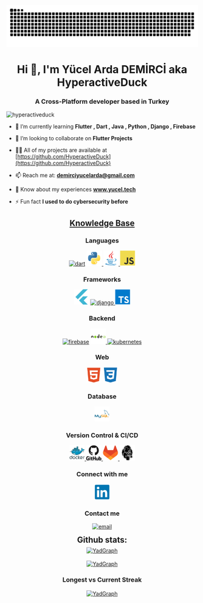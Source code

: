 <div align="center">
    <a href="https://1999azzar.github.io/1999AZZAR/">
        <img src="https://github.com/1999AZZAR/1999AZZAR/blob/main/resources/img/grid-snake.svg" alt="snake" /></a>
</div>
<h1 align="center">Hi 👋, I'm Yücel Arda DEMİRCİ aka HyperactiveDuck</h1>
<h3 align="center">A Cross-Platform developer based in Turkey</h3>
<p align="left"> <img
        src="https://komarev.com/ghpvc/?username=hyperactiveduck&label=Profile%20views&color=0e75b6&style=flat"
        alt="hyperactiveduck" /> </p>


- 🌱 I’m currently learning **Flutter , Dart , Java , Python , Django , Firebase**

- 👯 I’m looking to collaborate on **Flutter Projects**

- 👨‍💻 All of my projects are available at [https://github.com/HyperactiveDuck](https://github.com/HyperactiveDuck)

- 📫 Reach me at: **demirciyucelarda@gmail.com**

- 📄 Know about my experiences **www.yucel.tech**

- ⚡ Fun fact **I used to do cybersecurity before**


<h2 align="center"><u><b>Knowledge Base</b></u></h2>
<h3 align="center">Languages</h3>
<p align="center">
    <a href="https://dart.dev" target="_blank" rel="noreferrer"> <img
            src="https://www.vectorlogo.zone/logos/dartlang/dartlang-icon.svg" alt="dart" width="40" height="40" /></a>
    <a href="https://www.python.org" target="_blank" rel="noreferrer"> <img
            src="https://raw.githubusercontent.com/devicons/devicon/master/icons/python/python-original.svg"
            alt="python" width="40" height="40" /> </a>
    <a href="https://www.java.com" target="_blank" rel="noreferrer"> <img
            src="https://raw.githubusercontent.com/devicons/devicon/master/icons/java/java-original.svg" alt="java"
            width="40" height="40" /> </a>
    <a href="https://developer.mozilla.org/en-US/docs/Web/JavaScript" target="_blank" rel="noreferrer"> <img
            src="https://raw.githubusercontent.com/devicons/devicon/master/icons/javascript/javascript-original.svg"
            alt="javascript" width="40" height="40" /> </a>
</p>
<h3 align="center">Frameworks</h3>
<p align="center">
    <a href="https://flutter.dev" target="_blank" rel="noreferrer"> <img
            src="https://raw.githubusercontent.com/devicons/devicon/1119b9f84c0290e0f0b38982099a2bd027a48bf1/icons/flutter/flutter-plain.svg"
            alt="flutter" width="40" height="40" /></a>
    <a href="https://www.djangoproject.com/" target="_blank" rel="noreferrer"> <img
            src="https://cdn.worldvectorlogo.com/logos/django.svg" alt="django" width="40" height="40" /> </a>
    <a href="https://www.typescriptlang.org/" target="_blank" rel="noreferrer"> <img
            src="https://raw.githubusercontent.com/devicons/devicon/1119b9f84c0290e0f0b38982099a2bd027a48bf1/icons/typescript/typescript-original.svg" alt="TS" width="40" height="40" /> </a>
</p>
<h3 align="center">Backend</h3>
<p align="center">
    <a href="https://firebase.google.com/" target="_blank" rel="noreferrer"> <img
            src="https://www.vectorlogo.zone/logos/firebase/firebase-icon.svg" alt="firebase" width="40"
            height="40" /></a>
    <a href="https://nodejs.org" target="_blank" rel="noreferrer"> <img
            src="https://raw.githubusercontent.com/devicons/devicon/master/icons/nodejs/nodejs-original-wordmark.svg"
            alt="nodejs" width="40" height="40" /> </a>
    <a href="https://kubernetes.io" target="_blank" rel="noreferrer"> <img
            src="https://www.vectorlogo.zone/logos/kubernetes/kubernetes-icon.svg" alt="kubernetes" width="40"
            height="40" /> </a>
</p>
<h3 align="center">Web</h3>
<p align="center">
    <a href="https://www.w3schools.com/html/" target="_blank" rel="noreferrer"> <img
            src="https://raw.githubusercontent.com/devicons/devicon/1119b9f84c0290e0f0b38982099a2bd027a48bf1/icons/html5/html5-plain.svg"
            alt="html" width="40" height="40" /></a>
    <a href="https://www.w3schools.com/css/" target="_blank" rel="noreferrer"> <img
            src="https://raw.githubusercontent.com/devicons/devicon/1119b9f84c0290e0f0b38982099a2bd027a48bf1/icons/css3/css3-plain.svg"
            alt="css" width="40" height="40" /> </a>
</p>
<h3 align="center">Database</h3>
<p align="center">
    <a href="https://www.mysql.com/" target="_blank" rel="noreferrer"> <img
            src="https://raw.githubusercontent.com/devicons/devicon/master/icons/mysql/mysql-original-wordmark.svg"
            alt="mysql" width="40" height="40" /> </a>
</p>
<h3 align="center">Version Control & CI/CD</h3>
<p align="center">
    <a href="https://www.docker.com/" target="_blank" rel="noreferrer"> <img
            src="https://raw.githubusercontent.com/devicons/devicon/master/icons/docker/docker-original-wordmark.svg"
            alt="docker" width="40" height="40" /> </a>
    <a href="https://github.com/HyperactiveDuck" target="_blank" rel="noreferrer"> <img
            src="https://raw.githubusercontent.com/devicons/devicon/1119b9f84c0290e0f0b38982099a2bd027a48bf1/icons/github/github-original-wordmark.svg"
            alt="github" width="40" height="40" /> </a>
    <a href="https://gitlab.com/HyperactiveDuck" target="_blank">
        <img src="https://raw.githubusercontent.com/devicons/devicon/1119b9f84c0290e0f0b38982099a2bd027a48bf1/icons/gitlab/gitlab-original.svg"
            alt="git" width="40" height="40" />
    </a>
    <a href="https://www.jenkins.io" target="_blank">
        <img src="https://raw.githubusercontent.com/devicons/devicon/1119b9f84c0290e0f0b38982099a2bd027a48bf1/icons/jenkins/jenkins-plain.svg"
            alt="jenkins" width="40" height="40" />
    </a>
</p>
<h3 align="center">Connect with me</h3>
<div style="margin-top:10px" align="center">
    <div>
        <a href="https://www.linkedin.com/in/yadhere/" target="_blank">
            <img src="https://raw.githubusercontent.com/devicons/devicon/1119b9f84c0290e0f0b38982099a2bd027a48bf1/icons/linkedin/linkedin-original.svg"
                alt="linkedin" width="40" height="40" />
        </a>
    </div>

</div>
<h3 align="center">Contact me</h3>
<p align="center">
    <a href="mailto:demirciyucelarda@gmail.com" target="_blank">
        <img src="https://upload.wikimedia.org/wikipedia/commons/thumb/7/7e/Gmail_icon_%282020%29.svg/512px-Gmail_icon_%282020%29.svg.png?20221017173631"
            alt="email" width="40" height="30" />
    </a>
</p>
<div align="center">
    <h2 align="center" style="margin: 5px 10px;">Github stats:</h2>

   <a href="https://github.com/HyperactiveDuck">
        <img align="center"
            src="https://github-profile-summary-cards.vercel.app/api/cards/profile-details?username=HyperactiveDuck&theme=gruvbox&hide_border=true)](https://github.com/HyperactiveDuck"
            alt="YadGraph" />
    </a>
    <br><br>
    <a href="https://github.com/HyperactiveDuck">
        <img align="center"
            src="https://github-readme-stats.vercel.app/api?username=HyperactiveDuck&count_private=true&show_icons=true&theme=gruvbox&hide_border=true&custom_title=My%20%20Github%20Stats"
            alt="YadGraph" />
    </a>
    <h3>Longest vs Current Streak </h3>
    <a href="https://github.com/HyperactiveDuck">
        <img align="center" src="https://github-readme-streak-stats.herokuapp.com/?user=HyperactiveDuck&theme=gruvbox"
            alt="YadGraph" />
</div>
